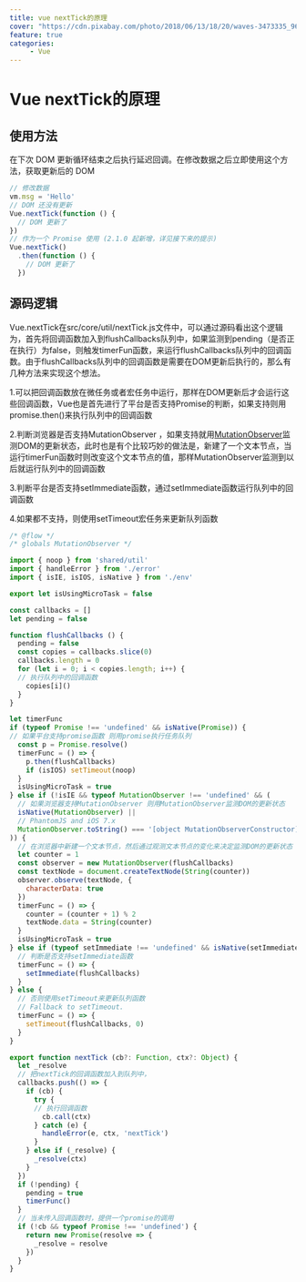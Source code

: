 ```yaml
---
title: vue nextTick的原理
cover: "https://cdn.pixabay.com/photo/2018/06/13/18/20/waves-3473335_960_720.jpg"
feature: true
categories: 
     - Vue
---
```



# Vue nextTick的原理

## 使用方法 

在下次 DOM 更新循环结束之后执行延迟回调。在修改数据之后立即使用这个方法，获取更新后的 DOM

```javascript
// 修改数据
vm.msg = 'Hello'
// DOM 还没有更新
Vue.nextTick(function () {
  // DOM 更新了
})
// 作为一个 Promise 使用 (2.1.0 起新增，详见接下来的提示)
Vue.nextTick()
  .then(function () {
    // DOM 更新了
  })
```



## 源码逻辑

  Vue.nextTick在src/core/util/nextTick.js文件中，可以通过源码看出这个逻辑为，首先将回调函数加入到flushCallbacks队列中，如果监测到pending（是否正在执行）为false，则触发timerFun函数，来运行flushCallbacks队列中的回调函数。由于flushCallbacks队列中的回调函数是需要在DOM更新后执行的，那么有几种方法来实现这个想法。

1.可以把回调函数放在微任务或者宏任务中运行，那样在DOM更新后才会运行这些回调函数，Vue也是首先进行了平台是否支持Promise的判断，如果支持则用promise.then()来执行队列中的回调函数

2.判断浏览器是否支持MutationObserver ，如果支持就用[MutationObserver](https://developer.mozilla.org/en-US/docs/Web/API/MutationObserver)监测DOM的更新状态，此时也是有个比较巧妙的做法是，新建了一个文本节点，当运行timerFun函数时则改变这个文本节点的值，那样MutationObserver监测到以后就运行队列中的回调函数

3.判断平台是否支持setImmediate函数，通过setImmediate函数运行队列中的回调函数

4.如果都不支持，则使用setTimeout宏任务来更新队列函数

```javascript
/* @flow */
/* globals MutationObserver */

import { noop } from 'shared/util'
import { handleError } from './error'
import { isIE, isIOS, isNative } from './env'

export let isUsingMicroTask = false

const callbacks = []
let pending = false

function flushCallbacks () {
  pending = false
  const copies = callbacks.slice(0)
  callbacks.length = 0
  for (let i = 0; i < copies.length; i++) {
  // 执行队列中的回调函数
    copies[i]()
  }
}

let timerFunc
if (typeof Promise !== 'undefined' && isNative(Promise)) {
// 如果平台支持promise函数 则用promise执行任务队列
  const p = Promise.resolve()
  timerFunc = () => {
    p.then(flushCallbacks)
    if (isIOS) setTimeout(noop)
  }
  isUsingMicroTask = true
} else if (!isIE && typeof MutationObserver !== 'undefined' && (
  // 如果浏览器支持MutationObserver 则用MutationObserver监测DOM的更新状态
  isNative(MutationObserver) ||
  // PhantomJS and iOS 7.x
  MutationObserver.toString() === '[object MutationObserverConstructor]'
)) {
  // 在浏览器中新建一个文本节点，然后通过观测文本节点的变化来决定监测DOM的更新状态
  let counter = 1
  const observer = new MutationObserver(flushCallbacks)
  const textNode = document.createTextNode(String(counter))
  observer.observe(textNode, {
    characterData: true
  })
  timerFunc = () => {
    counter = (counter + 1) % 2
    textNode.data = String(counter)
  }
  isUsingMicroTask = true
} else if (typeof setImmediate !== 'undefined' && isNative(setImmediate)) {
  // 判断是否支持setImmediate函数
  timerFunc = () => {
    setImmediate(flushCallbacks)
  }
} else {
  // 否则使用setTimeout来更新队列函数
  // Fallback to setTimeout.
  timerFunc = () => {
    setTimeout(flushCallbacks, 0)
  }
}

export function nextTick (cb?: Function, ctx?: Object) {
  let _resolve
  // 把nextTick的回调函数加入到队列中，
  callbacks.push(() => {
    if (cb) {
      try {
      // 执行回调函数
        cb.call(ctx)
      } catch (e) {
        handleError(e, ctx, 'nextTick')
      }
    } else if (_resolve) {
      _resolve(ctx)
    }
  })
  if (!pending) {
    pending = true
    timerFunc()
  }
  // 当未传入回调函数时，提供一个promise的调用
  if (!cb && typeof Promise !== 'undefined') {
    return new Promise(resolve => {
      _resolve = resolve
    })
  }
}
```



